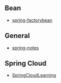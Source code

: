 Bean
---
- [spring-factorybean](http://www.baeldung.com/spring-factorybean)

General
---
- [spring-notes](https://github.com/zp1024/spring-notes)

Spring Cloud
---
- [SpringCloudLearning](https://github.com/forezp/SpringCloudLearning)
